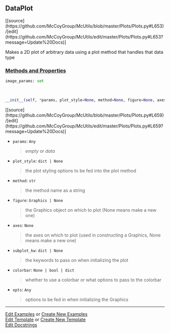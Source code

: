 ## <a id="McUtils.Plots.Plots.DataPlot">DataPlot</a> 
<div class="docs-source-link" markdown="1">
[[source](https://github.com/McCoyGroup/McUtils/blob/master/Plots/Plots.py#L653)/[edit](https://github.com/McCoyGroup/McUtils/edit/master/Plots/Plots.py#L653?message=Update%20Docs)]
</div>

Makes a 2D plot of arbitrary data using a plot method that handles that data type

<div class="collapsible-section">
 <div class="collapsible-section collapsible-section-header" markdown="1">
 
### <a class="collapse-link" data-toggle="collapse" href="#methods">Methods and Properties</a> <a class="float-right" data-toggle="collapse" href="#methods"><i class="fa fa-chevron-down"></i></a>

 </div>
 <div class="collapsible-section collapsible-section-body collapse" id="methods" markdown="1">

```python
image_params: set
```
<a id="McUtils.Plots.Plots.DataPlot.__init__" class="docs-object-method">&nbsp;</a> 
```python
__init__(self, *params, plot_style=None, method=None, figure=None, axes=None, subplot_kw=None, colorbar=None, **opts): 
```
<div class="docs-source-link" markdown="1">
[[source](https://github.com/McCoyGroup/McUtils/blob/master/Plots/Plots.py#L659)/[edit](https://github.com/McCoyGroup/McUtils/edit/master/Plots/Plots.py#L659?message=Update%20Docs)]
</div>


- `params`: `Any`
    >_empty_ or _data_
- `plot_style`: `dict | None`
    >the plot styling options to be fed into the plot method
- `method`: `str`
    >the method name as a string
- `figure`: `Graphics | None`
    >the Graphics object on which to plot (None means make a new one)
- `axes`: `None`
    >the axes on which to plot (used in constructing a Graphics, None means make a new one)
- `subplot_kw`: `dict | None`
    >the keywords to pass on when initializing the plot
- `colorbar`: `None | bool | dict`
    >whether to use a colorbar or what options to pass to the colorbar
- `opts`: `Any`
    >options to be fed in when initializing the Graphics

 </div>
</div>




___

[Edit Examples](https://github.com/McCoyGroup/McUtils/edit/gh-pages/ci/examples/McUtils/Plots/Plots/DataPlot.md) or 
[Create New Examples](https://github.com/McCoyGroup/McUtils/new/gh-pages/?filename=ci/examples/McUtils/Plots/Plots/DataPlot.md) <br/>
[Edit Template](https://github.com/McCoyGroup/McUtils/edit/gh-pages/ci/docs/McUtils/Plots/Plots/DataPlot.md) or 
[Create New Template](https://github.com/McCoyGroup/McUtils/new/gh-pages/?filename=ci/docs/templates/McUtils/Plots/Plots/DataPlot.md) <br/>
[Edit Docstrings](https://github.com/McCoyGroup/McUtils/edit/master/Plots/Plots.py#L653?message=Update%20Docs)